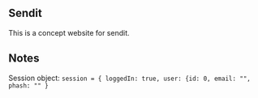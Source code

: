 ## Sendit

This is a concept website for sendit. 

## Notes

Session object:
`session = { loggedIn: true, user: {id: 0, email: "", phash: "" }`
